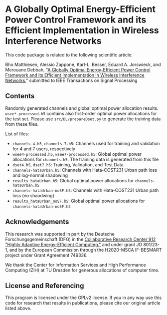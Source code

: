 A Globally Optimal Energy-Efficient Power Control Framework and its Efficient Implementation in Wireless Interference Networks
==================

This code package is related to the following scientific article:

Bho Matthiesen, Alessio Zappone, Karl-L. Besser, Eduard A. Jorswieck, and Merouane Debbah, "[A Globally Optimal Energy-Efficient Power Control Framework and its Efficient Implementation in Wireless Interference Networks](https://arxiv.org/abs/1812.06920)," submitted to IEEE Transactions on Signal Processing

## Contents

Randomly generated channels and global optimal power allocation results. `wsee*-processed.h5` contains also first-order optimal power allocations for the test set. Please use `src/DL/prepareDset.py` to generate the training data from these files.

List of files:

* `channels-4.h5`, `channels-7.h5`: Channels used for training and validation for 4 and 7 users, respectively
* `wsee4-processed.h5`, `wsee7-processed.h5`: Global optimal power allocations for `channels.h5`. The training data is generated from this file
* `dset4.h5`, `dset7.h5`: Training, Validation, and Test Data
* `channels-hataUrban.h5`: Channels with Hata-COST231 Urban path loss and log-normal shadowing
* `results_hataUrban.h5`: Global optimal power allocations for `channels-hataUrban.h5`
* `channels-hataUrban-noSF.h5`: Channels with Hata-COST231 Urban path loss (no shaodwing)
* `results_hataUrban_noSF.h5`: Global optimal power allocations for `channels-hataUrban-noSF.h5`


## Acknowledgements

This research was supported in part by the Deutsche Forschungsgemeinschaft (DFG) in the [Collaborative Research Center 912 "Highly Adaptive Energy-Efficient Computing."](https://tu-dresden.de/ing/forschung/sfb912) and under grant JO 801/23-1, and by the European Commission through the H2020-MSCA IF-BESMART project under Grant Agreement 749336.

We thank the Center for Information Services and High Performance Computing (ZIH) at TU Dresden for generous allocations of computer time.


## License and Referencing

This program is licensed under the GPLv2 license. If you in any way use this code for research that results in publications, please cite our original article listed above.

